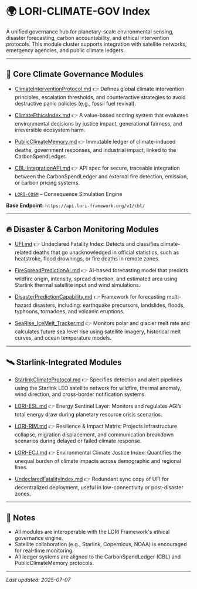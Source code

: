 # 🌍 LORI-CLIMATE-GOV Index

A unified governance hub for planetary-scale environmental sensing, disaster forecasting, carbon accountability, and ethical intervention protocols.
This module cluster supports integration with satellite networks, emergency agencies, and public climate ledgers.

---

## 📘 Core Climate Governance Modules

- [ClimateInterventionProtocol.md](./ClimateInterventionProtocol.md)
👉 Defines global climate intervention principles, escalation thresholds, and counteractive strategies to avoid destructive panic policies (e.g., fossil fuel revival).

- [ClimateEthicsIndex.md](./ClimateEthicsIndex.md)
👉 A value-based scoring system that evaluates environmental decisions by justice impact, generational fairness, and irreversible ecosystem harm.

- [PublicClimateMemory.md](./PublicClimateMemory.md)
👉 Immutable ledger of climate-induced deaths, government responses, and industrial impact, linked to the CarbonSpendLedger.

- [CBL-IntegrationAPI.md](./CBL-IntegrationAPI.md)
👉 API spec for secure, traceable integration between the CarbonSpendLedger and external fire detection, emission, or carbon pricing systems.

- [`LORI-COSM`](./LORI-COSM.md) – Consequence Simulation Engine
  

**Base Endpoint:** `https://api.lori-framework.org/v1/cbl/`

---

## 🔥 Disaster & Carbon Monitoring Modules

- [UFI.md](./UFI.md)
👉 Undeclared Fatality Index: Detects and classifies climate-related deaths that go unacknowledged in official statistics, such as heatstroke, flood drownings, or fire deaths in remote zones.

- [FireSpreadPredictionAI.md](./FireSpreadPredictionAI.md)
👉 AI-based forecasting model that predicts wildfire origin, intensity, spread direction, and estimated area using Starlink thermal satellite input and wind simulations.

- [DisasterPredictionCapability.md](./DisasterPredictionCapability.md)
👉 Framework for forecasting multi-hazard disasters, including: earthquake precursors, landslides, floods, typhoons, tornadoes, and volcanic eruptions.

- [SeaRise_IceMelt_Tracker.md](./SeaRise_IceMelt_Tracker.md)
👉 Monitors polar and glacier melt rate and calculates future sea level rise using satellite imagery, historical melt curves, and ocean temperature models.

---

## 🛰️ Starlink-Integrated Modules

- [StarlinkClimateProtocol.md](./StarlinkClimateProtocol.md)
👉 Specifies detection and alert pipelines using the Starlink LEO satellite network for wildfire, thermal anomaly, wind direction, and cross-border notification systems.

- [LORI-ESL.md](../ESL.md)
👉 Energy Sentinel Layer: Monitors and regulates AGI’s total energy draw during planetary resource crisis scenarios.

- [LORI-RIM.md](../LORI-RIM.md)
👉 Resilience & Impact Matrix: Projects infrastructure collapse, migration displacement, and communication breakdown scenarios during delayed or failed climate response.

- [LORI-ECJ.md](../LORI-ECJ.md)
👉 Environmental Climate Justice Index: Quantifies the unequal burden of climate impacts across demographic and regional lines.

- [UndeclaredFatalityIndex.md](../UndeclaredFatalityIndex.md)
👉 Redundant sync copy of UFI for decentralized deployment, useful in low-connectivity or post-disaster zones.

---

## 🧩 Notes

- All modules are interoperable with the LORI Framework's ethical governance engine.
- Satellite collaboration (e.g., Starlink, Copernicus, NOAA) is encouraged for real-time monitoring.
- All ledger systems are aligned to the CarbonSpendLedger (CBL) and PublicClimateMemory protocols.

---
_Last updated: 2025-07-07_
